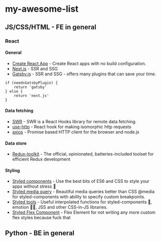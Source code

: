 # my-awesome-list
## JS/CSS/HTML - FE in general
### React
#### General
* [Create React App](https://create-react-app.dev/ "Create React App") - Create React apps with no build configuration.
* [Next.js](https://nextjs.org/ "Next.js") - SSR and SSG
* [Gatsby.js](https://www.gatsbyjs.org/ "Gatsby.js") - SSR and SSG - offers many plugins that can save your time. 
```
if (needsGatsbyPlugin) {
    return 'gatsby'
} else {
    return 'next.js'
}
```

#### Data fetching
* [SWR](https://swr.now.sh/ "SWR") - SWR is a React Hooks library for remote data fetching.
* [use-http](https://use-http.com/#/ "use-http") -  React hook for making isomorphic http requests
* [axios](https://github.com/axios/axios) - Promise based HTTP client for the browser and node.js

#### Data store
* [Redux-toolkit](https://redux-toolkit.js.org/) - The official, opinionated, batteries-included toolset for efficient Redux development

#### Styling
* [Styled components](https://styled-components.com/) - Use the best bits of ES6 and CSS to style your apps without stress 💅
* [Styled media query](https://www.npmjs.com/package/styled-media-query) - Beautiful media queries better than CSS @media for styled-components with ability to specify custom breakpoints.
* [Styled tools](https://github.com/diegohaz/styled-tools) - Useful interpolated functions for styled-components 💅, emotion 👩‍🎤, JSS and other CSS-in-JS libraries.
* [Styled Flex Component](https://github.com/SaraVieira/styled-flex-component) - Flex Element for not writing any more custom flex styles because fuck that

## Python - BE in general
